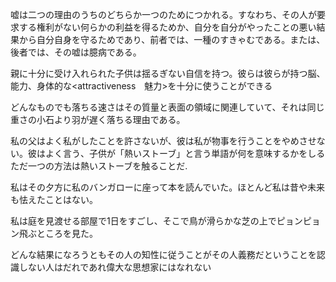 嘘は二つの理由のうちのどちらか一つのためにつかれる。すなわち、その人が要求する権利がない何らかの利益を得るためか、自分を自分がやったことの悪い結果から自分自身を守るためであり、前者では、一種のすきゃむである。または、後者では、その嘘は臆病である。

親に十分に受け入れられた子供は揺るぎない自信を持つ。彼らは彼らが持つ脳、能力、身体的な<attractiveness　魅力>を十分に使うことができる

どんなものでも落ちる速さはその質量と表面の領域に関連していて、それは同じ重さの小石より羽が遅く落ちる理由である。

私の父はよく私がしたことを許さないが、彼は私が物事を行うことをやめさせない。彼はよく言う、子供が「熱いストーブ」と言う単語が何を意味するかをしるただ一つの方法は熱いストーブを触ることだ.

私はその夕方に私のバンガローに座って本を読んでいた。ほとんど私は昔や未来も怯えたことはない。

私は庭を見渡せる部屋で1日をすごし、そこで鳥が滑らかな芝の上でピョンピョン飛ぶところを見た。

どんな結果になろうともその人の知性に従うことがその人義務だということを認識しない人はだれであれ偉大な思想家にはなれない
